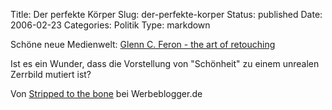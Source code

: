 Title: Der perfekte Körper
Slug: der-perfekte-korper
Status: published
Date: 2006-02-23
Categories: Politik
Type: markdown

Schöne neue Medienwelt: [Glenn C. Feron - the art of retouching](http://glennferon.com/portfolio1/index.html)

Ist es ein Wunder, dass die Vorstellung von "Schönheit" zu einem unrealen Zerrbild mutiert ist?

Von [Stripped to the bone](http://www.werbeblogger.de/index.php/2006/02/23/stripped_to_the_bone#trackbacks) bei Werbeblogger.de

